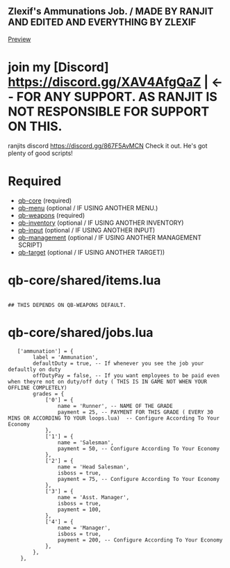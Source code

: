 ## Zlexif's Ammunations Job. / MADE BY RANJIT AND EDITED AND EVERYTHING BY ZLEXIF

[Preview](https://youtu.be/pDA9PXIOYAs?si=r4UjTNo1R9XRUgfm)
# join my **[Discord] https://discord.gg/XAV4AfgQaZ** | <-- FOR ANY SUPPORT. AS RANJIT IS NOT RESPONSIBLE FOR SUPPORT ON THIS.
ranjits discord https://discord.gg/867F5AvMCN Check it out. He's got plenty of good scripts!
# Required
- [qb-core](https://github.com/qbcore-framework/qb-core) (required)
- [qb-menu](https://github.com/qbcore-framework/qb-menu) (optional / IF USING ANOTHER MENU.)
- [qb-weapons](https://github.com/qbcore-framework/qb-weapons) (required)
- [qb-inventory](https://github.com/qbcore-framework/qb-inventory) (optional / IF USING ANOTHER INVENTORY)
- [qb-input](https://github.com/qbcore-framework/qb-input) (optional / IF USING ANOTHER INPUT)
- [qb-management](https://github.com/qbcore-framework/qb-management) (optional / IF USING ANOTHER MANAGEMENT SCRIPT)
- [qb-target](https://github.com/qbcore-framework/qb-target) (optional / IF USING ANOTHER TARGET))

# **qb-core/shared/items.lua**
```

## THIS DEPENDS ON QB-WEAPONS DEFAULT.
```

# **qb-core/shared/jobs.lua**
```
   ['ammunation'] = {
		label = 'Ammunation',
		defaultDuty = true, -- If whenever you see the job your defaultly on duty
		offDutyPay = false, -- If you want employees to be paid even when theyre not on duty/off duty ( THIS IS IN GAME NOT WHEN YOUR OFFLINE COMPLETELY)
		grades = {
            ['0'] = {
                name = 'Runner', -- NAME OF THE GRADE
                payment = 25, -- PAYMENT FOR THIS GRADE ( EVERY 30 MINS OR ACCORDING TO YOUR loops.lua)  -- Configure According To Your Economy
            },
            ['1'] = {
                name = 'Salesman',
                payment = 50, -- Configure According To Your Economy
            },
            ['2'] = {
                name = 'Head Salesman',
                isboss = true,
                payment = 75, -- Configure According To Your Economy
            },
            ['3'] = {
                name = 'Asst. Manager',
                isboss = true,
                payment = 100,
            },
            ['4'] = {
                name = 'Manager',
                isboss = true,
                payment = 200, -- Configure According To Your Economy
            },
        },
	},
